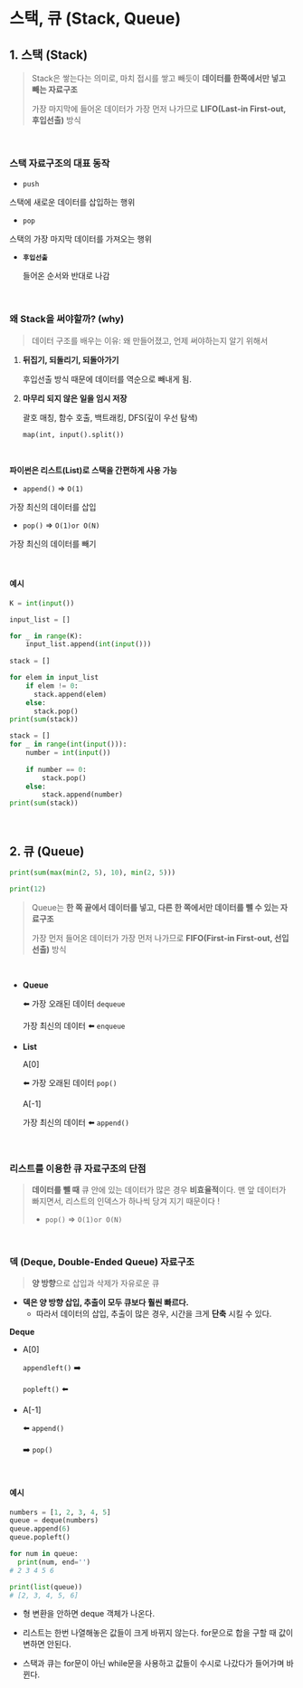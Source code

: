 # 스택, 큐 (Stack, Queue)

## 1. 스택 (Stack)

> Stack은 쌓는다는 의미로, 마치 접시를 쌓고 빼듯이 **데이터를 한쪽에서만 넣고 빼는 자료구조**
>
> 가장 마지막에 들어온 데이터가 가장 먼저 나가므로 **LIFO(Last-in First-out, 후입선출)** 방식

<br>

### 스택 자료구조의 대표 동작

-  `push`

  스택에 새로운 데이터를 삽입하는 행위

-  `pop`

  스택의 가장 마지막 데이터를 가져오는 행위

- **`후입선출`**

  들어온 순서와 반대로 나감

<br>

###  왜 Stack을 써야할까? (why)

> 데이터 구조를 배우는 이유: 왜 만들어졌고, 언제 써야하는지 알기 위해서

1. **뒤집기, 되돌리기, 되돌아가기**

   후입선출 방식 때문에 데이터를 역순으로 빼내게 됨.

2. **마무리 되지 않은 일을 임시 저장**

   괄호 매칭, 함수 호출, 백트래킹, DFS(깊이 우선 탐색)

   `map(int, input().split())`

<br>

**파이썬은 리스트(List)로 스택을 간편하게 사용 가능**

-  `append()` => `O(1)`

  가장 최신의 데이터를 삽입

-  `pop()` => `O(1)or O(N)`

  가장 최신의 데이터를 빼기

<br>

#### 예시

```python
K = int(input())

input_list = []

for _ in range(K):
    input_list.append(int(input()))
    
stack = []

for elem in input_list
    if elem != 0:
      stack.append(elem)
    else:
      stack.pop()
print(sum(stack))
```

```python
stack = []
for _ in range(int(input())):
    number = int(input())
    
    if number == 0:
        stack.pop()
    else:
        stack.append(number)
print(sum(stack))
```

<br>

## 2. 큐 (Queue)

```python
print(sum(max(min(2, 5), 10), min(2, 5)))

print(12)
```

> Queue는 **한 쪽 끝에서 데이터를 넣고, 다른 한 쪽에서만 데이터를 뺄 수 있는 자료구조**
>
> 가장 먼저 들어온 데이터가 가장 먼저 나가므로 **FIFO(First-in First-out, 선입선출)** 방식

<br>

- **Queue**

  ⬅️ 가장 오래된 데이터 `dequeue`

  가장 최신의 데이터 ⬅️ `enqueue`							    

- **List**

  A[0]										

  ⬅️ 가장 오래된 데이터 `pop()`

  A[-1]
  
  가장 최신의 데이터 ⬅️ `append()`

<br>

### 리스트를 이용한 큐 자료구조의 단점

> **데이터를 뺄 때** 큐 안에 있는 데이터가 많은 경우 **비효율적**이다.
>  맨 앞 데이터가 빠지면서, 리스트의 인덱스가 하나씩 당겨 지기 때문이다 !
>
> -  `pop()` => `O(1)or O(N)`

<br>

### 덱 (Deque, Double-Ended Queue) 자료구조

> **양 방향**으로 삽입과 삭제가 자유로운 큐

- **덱은 양 방향 삽입, 추출이 모두 큐보다 훨씬 빠르다.**
  - 따라서 데이터의 삽입, 추출이 많은 경우, 시간을 크게 **단축** 시킬 수 있다.

**Deque**

- A[0]

  `appendleft()` ➡️

  `popleft()` ⬅️

- A[-1]

  ⬅️ `append()`

  ➡️  `pop()`

<br>

#### 예시

```python
numbers = [1, 2, 3, 4, 5]
queue = deque(numbers)
queue.append(6)
queue.popleft()

for num in queue:
  print(num, end='')
# 2 3 4 5 6

print(list(queue))
# [2, 3, 4, 5, 6]
```

- 형 변환을 안하면 deque 객체가 나온다.

- 리스트는 한번 나열해놓은 값들이 크게 바뀌지 않는다. for문으로 합을 구할 때 값이 변하면 안된다.

- 스택과 큐는 for문이 아닌 while문을 사용하고 값들이 수시로 나갔다가 들어가며 바뀐다.
